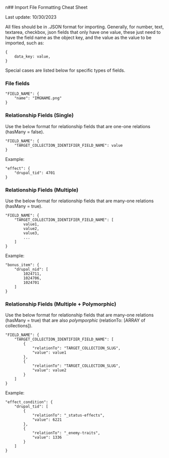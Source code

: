 n## Import File Formatting Cheat Sheet

Last update: 10/30/2023

All files should be in .JSON format for importing.
Generally, for number, text, textarea, checkbox, json fields that only have one value, these just need to have the field name as the object key, and the value as the value to be imported, such as:

```
{
	data_key: value,
}
```

Special cases are listed below for specific types of fields.

### File fields
```
"FIELD_NAME": {
	"name": "IMGNAME.png"
}
```

### Relationship Fields (Single)

Use the below format for relationship fields that are one-one relations (hasMany = false).
```
"FIELD_NAME": {
	"TARGET_COLLECTION_IDENTIFIER_FIELD_NAME": value
}
```
Example:
```
"effect": {
	"drupal_tid": 4701
}
```

### Relationship Fields (Multiple)

Use the below format for relationship fields that are many-one relations (hasMany = true).
```
"FIELD_NAME": {
	"TARGET_COLLECTION_IDENTIFIER_FIELD_NAME": [
		value1,
		value2,
		value3,
		...
	]
}
```
Example:
```
"bonus_item": {
	"drupal_nid": [
		1024711,
		1024706,
		1024701
	]
}
```

### Relationship Fields (Multiple + Polymorphic)

Use the below format for relationship fields that are many-one relations (hasMany = true) that are also *polymporphic* (relationTo: [ARRAY of collections]).
```
"FIELD_NAME": {
	"TARGET_COLLECTION_IDENTIFIER_FIELD_NAME": [
		{
			"relationTo": "TARGET_COLLECTION_SLUG",
			"value": value1
		},
		{
			"relationTo": "TARGET_COLLECTION_SLUG",
			"value": value2
		}
	]
}
```
Example:
```
"effect_condition": {
	"drupal_tid": [
		{
			"relationTo": "_status-effects",
			"value": 6221
		},
		{
			"relationTo": "_enemy-traits",
			"value": 1336
		}
	]
}
```